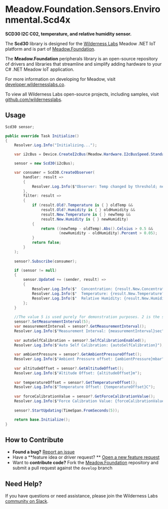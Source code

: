 # Meadow.Foundation.Sensors.Environmental.Scd4x

**SCD30 I2C C02, temperature, and relative humidity sensor.**

The **Scd30** library is designed for the [Wilderness Labs](www.wildernesslabs.co) Meadow .NET IoT platform and is part
of [Meadow.Foundation](https://developer.wildernesslabs.co/Meadow/Meadow.Foundation/).

The **Meadow.Foundation** peripherals library is an open-source repository of drivers and libraries that streamline and
simplify adding hardware to your C# .NET Meadow IoT application.

For more information on developing for Meadow, visit [developer.wildernesslabs.co](http://developer.wildernesslabs.co/).

To view all Wilderness Labs open-source projects, including samples,
visit [github.com/wildernesslabs](https://github.com/wildernesslabs/).

## Usage

```csharp
Scd30 sensor;

public override Task Initialize()
{
    Resolver.Log.Info("Initializing...");

    var i2cBus = Device.CreateI2cBus(Meadow.Hardware.I2cBusSpeed.Standard);

    sensor = new Scd30(i2cBus);

    var consumer = Scd30.CreateObserver(
        handler: result =>
        {
            Resolver.Log.Info($"Observer: Temp changed by threshold; new temp: {result.New.Temperature?.Celsius:N2}C, old: {result.Old?.Temperature?.Celsius:N2}C");
        },
        filter: result =>
        {
            if (result.Old?.Temperature is { } oldTemp &&
                result.Old?.Humidity is { } oldHumidity &&
                result.New.Temperature is { } newTemp &&
                result.New.Humidity is { } newHumidity)
            {
                return ((newTemp - oldTemp).Abs().Celsius > 0.5 &&
                        (newHumidity - oldHumidity).Percent > 0.05);
            }
            return false;
        }
    );
    
    sensor?.Subscribe(consumer);

    if (sensor != null)
    {
        sensor.Updated += (sender, result) =>
        {
            Resolver.Log.Info($"  Concentration: {result.New.Concentration?.PartsPerMillion:N0}ppm");
            Resolver.Log.Info($"  Temperature: {result.New.Temperature?.Celsius:N1}C");
            Resolver.Log.Info($"  Relative Humidity: {result.New.Humidity:N0}%");
        };
    }
    
    //The value 5 is used purely for demonstration purposes. 2 is the sensor default.
    sensor?.SetMeasurementInterval(5);
    var measurementInterval = sensor?.GetMeasurementInterval();
    Resolver.Log.Info($"Measurement Interval: {measurementInterval}sec");
    
    var autoSelfCalibration = sensor?.SelfCalibrationEnabled();
    Resolver.Log.Info($"Auto Self Calibration: {autoSelfCalibration}");
    
    var ambientPressure = sensor?.GetAmbientPressureOffset();
    Resolver.Log.Info($"Ambient Pressure offset: {ambientPressure}mbar");
    
    var altitudeOffset = sensor?.GetAltitudeOffset();
    Resolver.Log.Info($"Altitude Offset: {altitudeOffset}m");
    
    var temperatureOffset = sensor?.GetTemperatureOffset();
    Resolver.Log.Info($"Temperature Offset: {temperatureOffset}C");
    
    var forceCalibrationValue = sensor?.GetForceCalibrationValue();
    Resolver.Log.Info($"Force Calibration Value: {forceCalibrationValue}");
    
    sensor?.StartUpdating(TimeSpan.FromSeconds(5));

    return base.Initialize();
}

```

## How to Contribute

- **Found a bug?** [Report an issue](https://github.com/WildernessLabs/Meadow_Issues/issues)
- Have a **feature idea or driver request?
  ** [Open a new feature request](https://github.com/WildernessLabs/Meadow_Issues/issues)
- Want to **contribute code?** Fork the [Meadow.Foundation](https://github.com/WildernessLabs/Meadow.Foundation)
  repository and submit a pull request against the `develop` branch

## Need Help?

If you have questions or need assistance, please join the Wilderness
Labs [community on Slack](http://slackinvite.wildernesslabs.co/).
